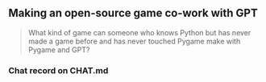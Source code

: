 ## Making an open-source game co-work with GPT
> What kind of game can someone who knows Python but has never made a game before and has never touched Pygame make with Pygame and GPT?
### Chat record on CHAT.md